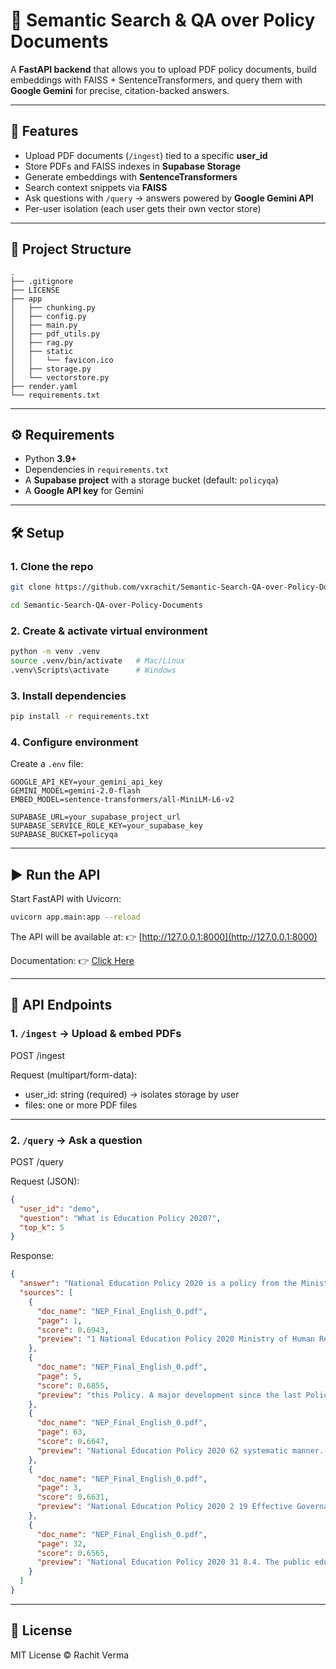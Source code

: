 # 📘 Semantic Search & QA over Policy Documents

A **FastAPI backend** that allows you to upload PDF policy documents, build embeddings with FAISS + SentenceTransformers, and query them with **Google Gemini** for precise, citation-backed answers.

---

## 🚀 Features

* Upload PDF documents (`/ingest`) tied to a specific **user\_id**
* Store PDFs and FAISS indexes in **Supabase Storage**
* Generate embeddings with **SentenceTransformers**
* Search context snippets via **FAISS**
* Ask questions with `/query` → answers powered by **Google Gemini API**
* Per-user isolation (each user gets their own vector store)

---

## 📂 Project Structure

```
.
├── .gitignore
├── LICENSE
├── app
│   ├── chunking.py
│   ├── config.py
│   ├── main.py
│   ├── pdf_utils.py
│   ├── rag.py
│   ├── static
│   │   └── favicon.ico
│   ├── storage.py
│   └── vectorstore.py
├── render.yaml
└── requirements.txt

```

---

## ⚙️ Requirements

* Python **3.9+**
* Dependencies in `requirements.txt`
* A **Supabase project** with a storage bucket (default: `policyqa`)
* A **Google API key** for Gemini

---

## 🛠 Setup

### 1. Clone the repo

```bash
git clone https://github.com/vxrachit/Semantic-Search-QA-over-Policy-Documents.git

cd Semantic-Search-QA-over-Policy-Documents
```

### 2. Create & activate virtual environment

```bash
python -m venv .venv
source .venv/bin/activate   # Mac/Linux
.venv\Scripts\activate      # Windows
```

### 3. Install dependencies

```bash
pip install -r requirements.txt
```

### 4. Configure environment

Create a `.env` file:

```
GOOGLE_API_KEY=your_gemini_api_key
GEMINI_MODEL=gemini-2.0-flash
EMBED_MODEL=sentence-transformers/all-MiniLM-L6-v2

SUPABASE_URL=your_supabase_project_url
SUPABASE_SERVICE_ROLE_KEY=your_supabase_key
SUPABASE_BUCKET=policyqa
```

---

## ▶️ Run the API

Start FastAPI with Uvicorn:

```bash
uvicorn app.main:app --reload
```

The API will be available at:
👉 [http://127.0.0.1:8000](http://127.0.0.1:8000)

Documentation:
👉 [Click Here](https://docs.vxrachit.is-a.dev/semantic-search-qa-over-policy-documents/)

---

## 📡 API Endpoints

### 1. `/ingest` → Upload & embed PDFs

POST /ingest

Request (multipart/form-data):

* user\_id: string (required) → isolates storage by user
* files: one or more PDF files

---

### 2. `/query` → Ask a question

POST /query

Request (JSON):

```json
{
  "user_id": "demo",
  "question": "What is Education Policy 2020?",
  "top_k": 5
}
```

Response:

```json
{
  "answer": "National Education Policy 2020 is a policy from the Ministry of Human Resource Development, Government of India [Doc: NEP_Final_English_0.pdf, p.1]. A major development since the last Policy of 1986/92 has been the Right of Children to Free and Compulsory Education Act 2009 [Doc: NEP_Final_English_0.pdf, p.5].",
  "sources": [
    {
      "doc_name": "NEP_Final_English_0.pdf",
      "page": 1,
      "score": 0.6943,
      "preview": "1 National Education Policy 2020 Ministry of Human Resource Development Government of India"
    },
    {
      "doc_name": "NEP_Final_English_0.pdf",
      "page": 5,
      "score": 0.6855,
      "preview": "this Policy. A major development since the last Policy of 1986/92 has been the Right of Children to Free and Compulsory Education Act 2009 which laid down legal…"
    },
    {
      "doc_name": "NEP_Final_English_0.pdf",
      "page": 63,
      "score": 0.6647,
      "preview": "National Education Policy 2020 62 systematic manner. Therefore, the implementation of this Policy will be led by various bodies including MHRD, CABE, Union and …"
    },
    {
      "doc_name": "NEP_Final_English_0.pdf",
      "page": 3,
      "score": 0.6631,
      "preview": "National Education Policy 2020 2 19 Effective Governance and Leadership for Higher Education Institutions 49 PART III. OTHER KEY AREAS OF FOCUS 20 Professional …"
    },
    {
      "doc_name": "NEP_Final_English_0.pdf",
      "page": 32,
      "score": 0.6565,
      "preview": "National Education Policy 2020 31 8.4. The public education system is the foundation of a vibrant democratic society, and the way it is run must be transformed …"
    }
  ]
}
```

---

## 📜 License

MIT License © Rachit Verma
